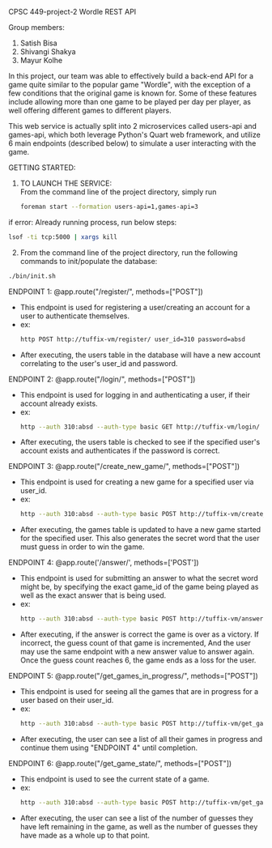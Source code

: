 CPSC 449-project-2
Wordle REST API

Group members:  
1. Satish Bisa  
2. Shivangi Shakya  
3. Mayur Kolhe
 

In this project, our team was able to effectively build a back-end API for a game quite similar to the popular game "Wordle", with the exception of a few
conditions that the original game is known for. Some of these features include allowing more than one game to be played per day per player, as well offering
different games to different players. 

This web service is actually split into 2 microservices called users-api and games-api, which both leverage Python's Quart web framework, and utilize 6 main endpoints (described below) to simulate a user interacting with the game. 


GETTING STARTED:  

1. TO LAUNCH THE SERVICE:  
From the command line of the project directory, simply run   
	```bash
	foreman start --formation users-api=1,games-api=3
	```  
if error: Already running process, run below steps:  
```bash
lsof -ti tcp:5000 | xargs kill
```

2. From the command line of the project directory, run the following commands to init/populate the database:  
```bash
./bin/init.sh
```


ENDPOINT 1: @app.route("/register/", methods=["POST"])
- This endpoint is used for registering a user/creating an account for a user to authenticate themselves.
- ex:   
	```bash
	http POST http://tuffix-vm/register/ user_id=310 password=absd
	```  
- After executing, the users table in the database will have a new account correlating to the user's user_id and password.

ENDPOINT 2: @app.route("/login/", methods=["POST"])
- This endpoint is used for logging in and authenticating a user, if their account already exists. 
- ex:   
	```bash
	http --auth 310:absd --auth-type basic GET http://tuffix-vm/login/
	```  
- After executing, the users table is checked to see if the specified user's account exists and authenticates if the password is correct.

ENDPOINT 3: @app.route("/create_new_game/", methods=["POST"])
- This endpoint is used for creating a new game for a specified user via user_id.
- ex:   
	```bash
	http --auth 310:absd --auth-type basic POST http://tuffix-vm/create_new_game/ user_id=15
	```  
- After executing, the games table is updated to have a new game started for the specified user. This also generates the secret word
that the user must guess in order to win the game.

ENDPOINT 4: @app.route('/answer/', methods=['POST'])
- This endpoint is used for submitting an answer to what the secret word might be, by specifying the exact game_id of the game being
played as well as the exact answer that is being used.
- ex:   
	```bash
	http --auth 310:absd --auth-type basic POST http://tuffix-vm/answer/ game_id=3 answer=lemon
	```  
- After executing, if the answer is correct the game is over as a victory. If incorrect, the guess count of that game is incremented,
And the user may use the same endpoint with a new answer value to answer again. Once the guess count reaches 6, the game ends as a 
loss for the user. 

ENDPOINT 5: @app.route("/get_games_in_progress/", methods=["POST"])
- This endpoint is used for seeing all the games that are in progress for a user based on their user_id.
- ex:   
	```bash
	http --auth 310:absd --auth-type basic POST http://tuffix-vm/get_games_in_progress/ user_id=15
	```  
- After executing, the user can see a list of all their games in progress and continue them using "ENDPOINT 4" until completion.

ENDPOINT 6: @app.route("/get_game_state/", methods=["POST"])
- This endpoint is used to see the current state of a game.
- ex:   
	```bash
	http --auth 310:absd --auth-type basic POST http://tuffix-vm/get_game_state/ game_id=19
	```  
- After executing, the user can see a list of the number of guesses they have left remaining in the game, as well as the number
of guesses they have made as a whole up to that point.

